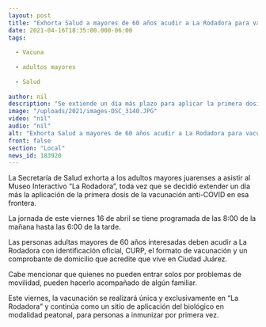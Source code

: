```yaml
---
layout: post
title: "Exhorta Salud a mayores de 60 años acudir a La Rodadora para vacunarse"
date: 2021-04-16T18:35:00.000-06:00
tags:
  
  - Vacuna
  
  - adultos mayores
  
  - Salud
  
author: nil
description: "Se extiende un día más plazo para aplicar la primera dosis del biológico en Ciudad Juárez"
image: "/uploads/2021/images-DSC_3140.JPG"
video: "nil"
audio: "nil"
alt: "Exhorta Salud a mayores de 60 años acudir a La Rodadora para vacunarse"
front: false
section: "Local"
news_id: 183920
---
```


La Secretaría de Salud exhorta a los adultos mayores juarenses a asistir al Museo Interactivo “La Rodadora”, toda vez que se decidió extender un día más la aplicación de la primera dosis de la vacunación anti-COVID en esa frontera.

La jornada de este viernes 16 de abril se tiene programada de las 8:00 de la mañana hasta las 6:00 de la tarde.

Las personas adultas mayores de 60 años interesadas deben acudir a La Rodadora con identificación oficial, CURP, el formato de vacunación y un comprobante de domicilio que acredite que vive en Ciudad Juárez.

Cabe mencionar que quienes no pueden entrar solos por problemas de movilidad, pueden hacerlo acompañado de algún familiar.

Este viernes, la vacunación se realizará única y exclusivamente en “La Rodadora” y continúa como un sitio de aplicación del biológico en modalidad peatonal, para personas a inmunizar por primera vez.